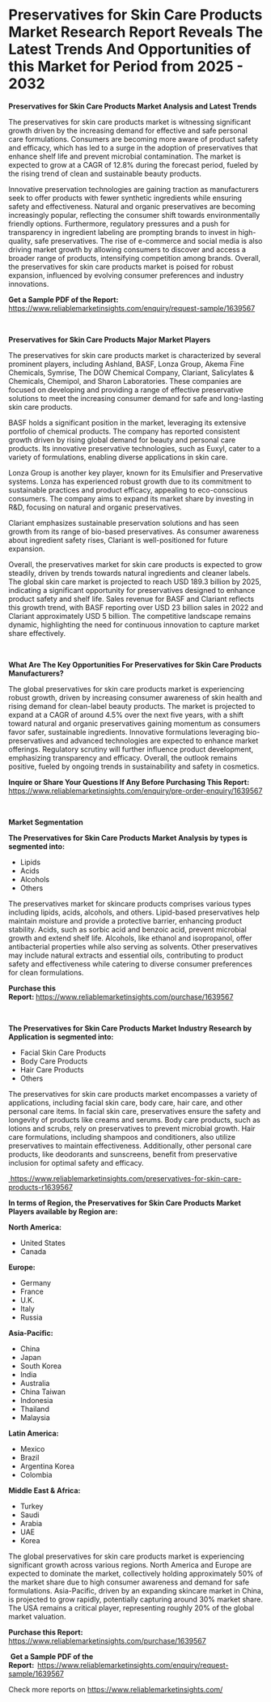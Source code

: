 <p><h1>Preservatives for Skin Care Products Market Research Report Reveals The Latest Trends And Opportunities of this Market for Period from 2025 - 2032</h1></p><p><strong>Preservatives for Skin Care Products Market Analysis and Latest Trends</strong></p>
<p><p>The preservatives for skin care products market is witnessing significant growth driven by the increasing demand for effective and safe personal care formulations. Consumers are becoming more aware of product safety and efficacy, which has led to a surge in the adoption of preservatives that enhance shelf life and prevent microbial contamination. The market is expected to grow at a CAGR of 12.8% during the forecast period, fueled by the rising trend of clean and sustainable beauty products. </p><p>Innovative preservation technologies are gaining traction as manufacturers seek to offer products with fewer synthetic ingredients while ensuring safety and effectiveness. Natural and organic preservatives are becoming increasingly popular, reflecting the consumer shift towards environmentally friendly options. Furthermore, regulatory pressures and a push for transparency in ingredient labeling are prompting brands to invest in high-quality, safe preservatives. The rise of e-commerce and social media is also driving market growth by allowing consumers to discover and access a broader range of products, intensifying competition among brands. Overall, the preservatives for skin care products market is poised for robust expansion, influenced by evolving consumer preferences and industry innovations.</p></p>
<p><strong>Get a Sample PDF of the Report:&nbsp;</strong> <a href="https://www.reliablemarketinsights.com/enquiry/request-sample/1639567?utm_campaign=3064&utm_medium=2&utm_source=Github&utm_content=ia&utm_term=02042025&utm_id=preservatives-for-skin-care-products">https://www.reliablemarketinsights.com/enquiry/request-sample/1639567</a></p>
<p>&nbsp;</p>
<p><strong>Preservatives for Skin Care Products Major Market Players</strong></p>
<p><p>The preservatives for skin care products market is characterized by several prominent players, including Ashland, BASF, Lonza Group, Akema Fine Chemicals, Symrise, The DOW Chemical Company, Clariant, Salicylates & Chemicals, Chemipol, and Sharon Laboratories. These companies are focused on developing and providing a range of effective preservative solutions to meet the increasing consumer demand for safe and long-lasting skin care products.</p><p>BASF holds a significant position in the market, leveraging its extensive portfolio of chemical products. The company has reported consistent growth driven by rising global demand for beauty and personal care products. Its innovative preservative technologies, such as Euxyl, cater to a variety of formulations, enabling diverse applications in skin care.</p><p>Lonza Group is another key player, known for its Emulsifier and Preservative systems. Lonza has experienced robust growth due to its commitment to sustainable practices and product efficacy, appealing to eco-conscious consumers. The company aims to expand its market share by investing in R&D, focusing on natural and organic preservatives.</p><p>Clariant emphasizes sustainable preservation solutions and has seen growth from its range of bio-based preservatives. As consumer awareness about ingredient safety rises, Clariant is well-positioned for future expansion.</p><p>Overall, the preservatives market for skin care products is expected to grow steadily, driven by trends towards natural ingredients and cleaner labels. The global skin care market is projected to reach USD 189.3 billion by 2025, indicating a significant opportunity for preservatives designed to enhance product safety and shelf life. Sales revenue for BASF and Clariant reflects this growth trend, with BASF reporting over USD 23 billion sales in 2022 and Clariant approximately USD 5 billion. The competitive landscape remains dynamic, highlighting the need for continuous innovation to capture market share effectively.</p></p>
<p>&nbsp;</p>
<p><strong>What Are The Key Opportunities For Preservatives for Skin Care Products Manufacturers?</strong></p>
<p><p>The global preservatives for skin care products market is experiencing robust growth, driven by increasing consumer awareness of skin health and rising demand for clean-label beauty products. The market is projected to expand at a CAGR of around 4.5% over the next five years, with a shift toward natural and organic preservatives gaining momentum as consumers favor safer, sustainable ingredients. Innovative formulations leveraging bio-preservatives and advanced technologies are expected to enhance market offerings. Regulatory scrutiny will further influence product development, emphasizing transparency and efficacy. Overall, the outlook remains positive, fueled by ongoing trends in sustainability and safety in cosmetics.</p></p>
<p><strong>Inquire or Share Your Questions If Any Before Purchasing This Report:</strong> <a href="https://www.reliablemarketinsights.com/enquiry/pre-order-enquiry/1639567?utm_campaign=3064&utm_medium=2&utm_source=Github&utm_content=ia&utm_term=02042025&utm_id=preservatives-for-skin-care-products">https://www.reliablemarketinsights.com/enquiry/pre-order-enquiry/1639567</a></p>
<p>&nbsp;</p>
<p><strong>Market Segmentation</strong></p>
<p><strong>The Preservatives for Skin Care Products Market Analysis by types is segmented into:</strong></p>
<p><ul><li>Lipids</li><li>Acids</li><li>Alcohols</li><li>Others</li></ul></p>
<p><p>The preservatives market for skincare products comprises various types including lipids, acids, alcohols, and others. Lipid-based preservatives help maintain moisture and provide a protective barrier, enhancing product stability. Acids, such as sorbic acid and benzoic acid, prevent microbial growth and extend shelf life. Alcohols, like ethanol and isopropanol, offer antibacterial properties while also serving as solvents. Other preservatives may include natural extracts and essential oils, contributing to product safety and effectiveness while catering to diverse consumer preferences for clean formulations.</p></p>
<p><strong>Purchase this Report:&nbsp;</strong><a href="https://www.reliablemarketinsights.com/purchase/1639567?utm_campaign=3064&utm_medium=2&utm_source=Github&utm_content=ia&utm_term=02042025&utm_id=preservatives-for-skin-care-products">https://www.reliablemarketinsights.com/purchase/1639567</a></p>
<p>&nbsp;</p>
<p><strong>The Preservatives for Skin Care Products Market Industry Research by Application is segmented into:</strong></p>
<p><ul><li>Facial Skin Care Products</li><li>Body Care Products</li><li>Hair Care Products</li><li>Others</li></ul></p>
<p><p>The preservatives for skin care products market encompasses a variety of applications, including facial skin care, body care, hair care, and other personal care items. In facial skin care, preservatives ensure the safety and longevity of products like creams and serums. Body care products, such as lotions and scrubs, rely on preservatives to prevent microbial growth. Hair care formulations, including shampoos and conditioners, also utilize preservatives to maintain effectiveness. Additionally, other personal care products, like deodorants and sunscreens, benefit from preservative inclusion for optimal safety and efficacy.</p></p>
<p><a href="https://www.reliablemarketinsights.com/preservatives-for-skin-care-products-r1639567?utm_campaign=3064&utm_medium=2&utm_source=Github&utm_content=ia&utm_term=02042025&utm_id=preservatives-for-skin-care-products">&nbsp;https://www.reliablemarketinsights.com/preservatives-for-skin-care-products-r1639567</a></p>
<p><strong>In terms of Region, the Preservatives for Skin Care Products Market Players available by Region are:</strong></p>
<p>
    <p> <strong> North America: </strong>
        <ul>
            <li>United States</li>
            <li>Canada</li>
        </ul>
        </p> 
    <p> <strong> Europe: </strong>
        <ul>
            <li>Germany</li>
            <li>France</li>
            <li>U.K.</li>
            <li>Italy</li>
            <li>Russia</li>
        </ul>
        </p> 
    <p> <strong> Asia-Pacific: </strong>
        <ul>
            <li>China</li>
            <li>Japan</li>
            <li>South Korea</li>
            <li>India</li>
            <li>Australia</li>
            <li>China Taiwan</li>
            <li>Indonesia</li>
            <li>Thailand</li>
            <li>Malaysia</li>
        </ul>
        </p> 
    <p> <strong> Latin America: </strong>
        <ul>
            <li>Mexico</li>
            <li>Brazil</li>
            <li>Argentina Korea</li>
            <li>Colombia</li>
        </ul>
        </p> 
    <p> <strong> Middle East & Africa: </strong>
        <ul>
            <li>Turkey</li>
            <li>Saudi</li>
            <li>Arabia</li>
            <li>UAE</li>
            <li>Korea</li>
        </ul>
    </p>
    </p>
<p><p>The global preservatives for skin care products market is experiencing significant growth across various regions. North America and Europe are expected to dominate the market, collectively holding approximately 50% of the market share due to high consumer awareness and demand for safe formulations. Asia-Pacific, driven by an expanding skincare market in China, is projected to grow rapidly, potentially capturing around 30% market share. The USA remains a critical player, representing roughly 20% of the global market valuation.</p></p>
<p><strong>Purchase this Report: </strong><a href="https://www.reliablemarketinsights.com/purchase/1639567?utm_campaign=3064&utm_medium=2&utm_source=Github&utm_content=ia&utm_term=02042025&utm_id=preservatives-for-skin-care-products">https://www.reliablemarketinsights.com/purchase/1639567</a></p>
<p>&nbsp;<strong>Get a Sample PDF of the Report:&nbsp;&nbsp;</strong><a href="https://www.reliablemarketinsights.com/enquiry/request-sample/1639567?utm_campaign=3064&utm_medium=2&utm_source=Github&utm_content=ia&utm_term=02042025&utm_id=preservatives-for-skin-care-products">https://www.reliablemarketinsights.com/enquiry/request-sample/1639567</a></p>
<p><strong></strong></p>
<p>Check more reports on <a href="https://www.reliablemarketinsights.com/?utm_campaign=3064&utm_medium=2&utm_source=Github&utm_content=ia&utm_term=02042025&utm_id=preservatives-for-skin-care-products">https://www.reliablemarketinsights.com/</a></p>